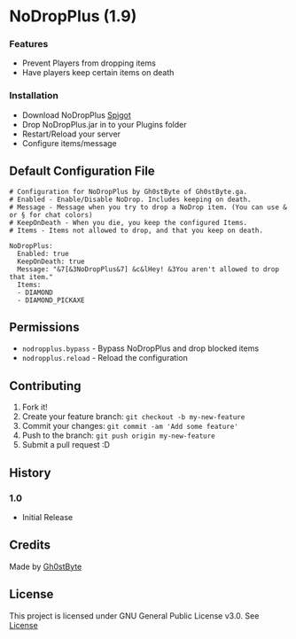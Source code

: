 # NoDropPlus (1.9)

### Features
 * Prevent Players from dropping items
 * Have players keep certain items on death


### Installation
* Download NoDropPlus [Spigot](https://www.spigotmc.org/resources/nodropplus.25318/)
* Drop NoDropPlus.jar in to your Plugins folder
* Restart/Reload your server
* Configure items/message


## Default Configuration File

    # Configuration for NoDropPlus by Gh0stByte of Gh0stByte.ga.
    # Enabled - Enable/Disable NoDrop. Includes keeping on death.
    # Message - Message when you try to drop a NoDrop item. (You can use & or § for chat colors)
    # KeepOnDeath - When you die, you keep the configured Items.
    # Items - Items not allowed to drop, and that you keep on death.

    NoDropPlus:
      Enabled: true
      KeepOnDeath: true
      Message: "&7[&3NoDropPlus&7] &c&lHey! &3You aren't allowed to drop that item."
      Items:
      - DIAMOND
      - DIAMOND_PICKAXE


## Permissions 
  * ```nodropplus.bypass``` - Bypass NoDropPlus and drop blocked items
  * ```nodropplus.reload``` - Reload the configuration


## Contributing

1. Fork it!
2. Create your feature branch: `git checkout -b my-new-feature`
3. Commit your changes: `git commit -am 'Add some feature'`
4. Push to the branch: `git push origin my-new-feature`
5. Submit a pull request :D


## History

### 1.0
* Initial Release 


## Credits

Made by [Gh0stByte](http://twitter.com/Gh0stByte)

## License

This project is licensed under GNU General Public License v3.0. See [License](/blob/master/LICENSE)
